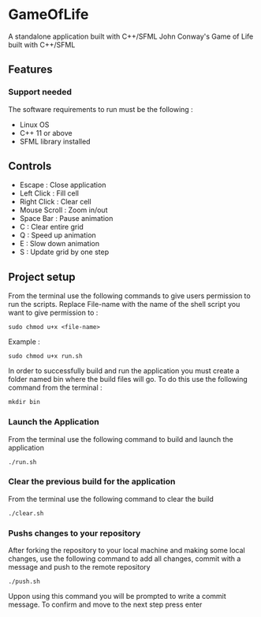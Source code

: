 # GameOfLife
A standalone application built with C++/SFML John Conway's Game of Life built with C++/SFML

## Features

### Support needed

The software requirements to run must be the following :

- Linux OS 
- C++ 11 or above
- SFML library installed

## Controls

- Escape : Close application
- Left Click : Fill cell
- Right Click : Clear cell
- Mouse Scroll : Zoom in/out
- Space Bar : Pause animation
- C : Clear entire grid
- Q : Speed up animation 
- E : Slow down animation 
- S : Update grid by one step 

## Project setup 

From the terminal use the following commands to give users permission to run the scripts. Replace File-name with the name of the shell script you want to give permission to :

```properties
sudo chmod u+x <file-name>
```  
Example :

```properties
sudo chmod u+x run.sh
```  
In order to successfully build and run the application you must create a folder named bin where the build files will go. To do this use the following command from the terminal :

```properties
mkdir bin
```  

### Launch the Application

From the terminal use the following command to build and launch the application

```properties
./run.sh
```  

### Clear the previous build for the application

From the terminal use the following command to clear the build

```properties
./clear.sh
```
### Pushs changes to your repository

After forking the repository to your local machine and making some local changes, use the following command to add all changes, commit with a message and push to the remote repository 

```properties
./push.sh
```

Uppon using this command you will be prompted to write a commit message. To confirm and move to the next step press enter
